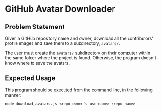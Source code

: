 # GitHub Avatar Downloader

## Problem Statement

Given a GitHub repository name and owner, download all the contributors' profile images and save them to a subdirectory, `avatars/`.

The user must create the `avatars/` subdirectory on their computer within the same folder where the project is found. Otherwise, the program doesn't know where to save the avatars.

## Expected Usage

This program should be executed from the command line, in the following manner:

`node download_avatars.js <repo owner's username> <repo name>`


